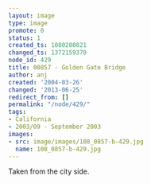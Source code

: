 ```yaml
---
layout: image
type: image
promote: 0
status: 1
created_ts: 1080280821
changed_ts: 1372159370
node_id: 429
title: 00857 - Golden Gate Bridge
author: anj
created: '2004-03-26'
changed: '2013-06-25'
redirect_from: []
permalink: "/node/429/"
tags:
- California
- 2003/09 - September 2003
images:
- src: image/images/108_0857-b-429.jpg
  name: 108_0857-b-429.jpg
---
```

Taken from the city side.
